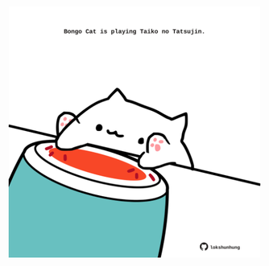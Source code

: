 <!-- built at 04/09/2022, 12:00:54 UTC -->
<p align="center">
  <img width="500" height="500" src="./ReadmeImage.svg">
</p>
